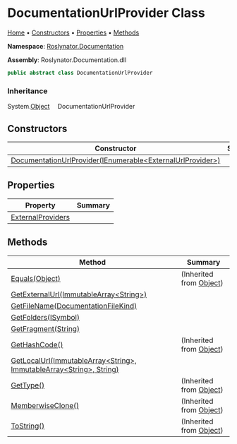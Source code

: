<a name="_top"></a>

# DocumentationUrlProvider Class

[Home](../../../README.md#_top) &#x2022; [Constructors](#constructors) &#x2022; [Properties](#properties) &#x2022; [Methods](#methods)

**Namespace**: [Roslynator.Documentation](../README.md#_top)

**Assembly**: Roslynator\.Documentation\.dll

```csharp
public abstract class DocumentationUrlProvider
```

### Inheritance

System\.[Object](https://docs.microsoft.com/en-us/dotnet/api/system.object)
&emsp;DocumentationUrlProvider

## Constructors

| Constructor | Summary |
| ----------- | ------- |
| [DocumentationUrlProvider(IEnumerable\<ExternalUrlProvider>)](-ctor/README.md#_top) | |

## Properties

| Property | Summary |
| -------- | ------- |
| [ExternalProviders](ExternalProviders/README.md#_top) | |

## Methods

| Method | Summary |
| ------ | ------- |
| [Equals(Object)](https://docs.microsoft.com/en-us/dotnet/api/system.object.equals) |  \(Inherited from [Object](https://docs.microsoft.com/en-us/dotnet/api/system.object)\) |
| [GetExternalUrl(ImmutableArray\<String>)](GetExternalUrl/README.md#_top) | |
| [GetFileName(DocumentationFileKind)](GetFileName/README.md#_top) | |
| [GetFolders(ISymbol)](GetFolders/README.md#_top) | |
| [GetFragment(String)](GetFragment/README.md#_top) | |
| [GetHashCode()](https://docs.microsoft.com/en-us/dotnet/api/system.object.gethashcode) |  \(Inherited from [Object](https://docs.microsoft.com/en-us/dotnet/api/system.object)\) |
| [GetLocalUrl(ImmutableArray\<String>, ImmutableArray\<String>, String)](GetLocalUrl/README.md#_top) | |
| [GetType()](https://docs.microsoft.com/en-us/dotnet/api/system.object.gettype) |  \(Inherited from [Object](https://docs.microsoft.com/en-us/dotnet/api/system.object)\) |
| [MemberwiseClone()](https://docs.microsoft.com/en-us/dotnet/api/system.object.memberwiseclone) |  \(Inherited from [Object](https://docs.microsoft.com/en-us/dotnet/api/system.object)\) |
| [ToString()](https://docs.microsoft.com/en-us/dotnet/api/system.object.tostring) |  \(Inherited from [Object](https://docs.microsoft.com/en-us/dotnet/api/system.object)\) |

